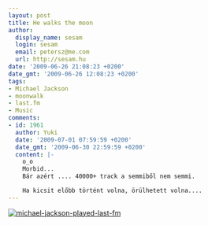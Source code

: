 ```yaml
---
layout: post
title: He walks the moon
author:
  display_name: sesam
  login: sesam
  email: petersz@me.com
  url: http://sesam.hu
date: '2009-06-26 21:08:23 +0200'
date_gmt: '2009-06-26 12:08:23 +0200'
tags:
- Michael Jackson
- moonwalk
- last.fm
- Music
comments:
- id: 1961
  author: Yuki
  date: '2009-07-01 07:59:59 +0200'
  date_gmt: '2009-06-30 22:59:59 +0200'
  content: |-
    o_o
    Morbid...
    Bár azért .... 40000+ track a semmiből nem semmi.

    Ha kicsit előbb történt volna, örülhetett volna....
---
```


[![michael-jackson-played-last-fm](http://img.skitch.com/20090626-e5gtqya6jr5r5mxrw4uninj7gp.jpg)](http://www.flickr.com/photos/lastfm/3661753675)
